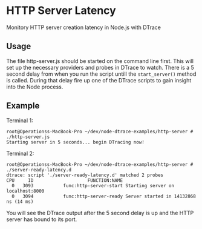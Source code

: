 HTTP Server Latency
===================

Monitory HTTP server creation latency in Node.js with DTrace

Usage
-----

The file http-server.js should be started on the command line first.
This will set up the necessary providers and probes in DTrace to watch.
There is a 5 second delay from when you run the script untill the `start_server()`
method is called.  During that delay fire up one of the DTrace scripts to
gain insight into the Node process.

Example
-------

Terminal 1:

    root@Operationss-MacBook-Pro ~/dev/node-dtrace-examples/http-server #  ./http-server.js
    Starting server in 5 seconds... begin DTracing now!

Terminal 2:

    root@Operationss-MacBook-Pro ~/dev/node-dtrace-examples/http-server #  ./server-ready-latency.d
    dtrace: script './server-ready-latency.d' matched 2 probes
    CPU     ID                    FUNCTION:NAME
      0   3093           func:http-server-start Starting server on localhost:8000
      0   3094           func:http-server-ready Server started in 14132868 ns (14 ms)

You will see the DTrace output after the 5 second delay is up and the HTTP
server has bound to its port.
